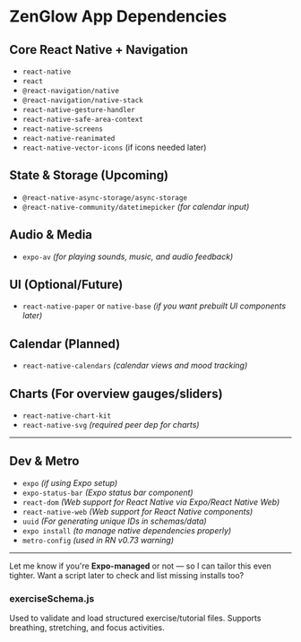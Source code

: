 # ZenGlow App Dependencies

## Core React Native + Navigation

- `react-native`  
- `react`  
- `@react-navigation/native`  
- `@react-navigation/native-stack`  
- `react-native-gesture-handler`  
- `react-native-safe-area-context`  
- `react-native-screens`  
- `react-native-reanimated`  
- `react-native-vector-icons` (if icons needed later)

## State & Storage (Upcoming)

- `@react-native-async-storage/async-storage`  
- `@react-native-community/datetimepicker` *(for calendar input)*

## Audio & Media

- `expo-av` *(for playing sounds, music, and audio feedback)*

## UI (Optional/Future)

- `react-native-paper` or `native-base` *(if you want prebuilt UI components later)*

## Calendar (Planned)

- `react-native-calendars` *(calendar views and mood tracking)*

## Charts (For overview gauges/sliders)

- `react-native-chart-kit`  
- `react-native-svg` *(required peer dep for charts)*

---

## Dev & Metro

- `expo` *(if using Expo setup)*  
- `expo-status-bar` *(Expo status bar component)*
- `react-dom` *(Web support for React Native via Expo/React Native Web)*
- `react-native-web` *(Web support for React Native components)*
- `uuid` *(For generating unique IDs in schemas/data)*
- `expo install` *(to manage native dependencies properly)*  
- `metro-config` *(used in RN v0.73 warning)*

---

Let me know if you're **Expo-managed** or not — so I can tailor this even tighter. Want a script later to check and list missing installs too?

### exerciseSchema.js

Used to validate and load structured exercise/tutorial files. Supports breathing, stretching, and focus activities.

